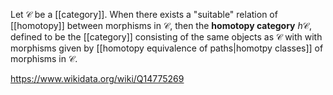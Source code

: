 Let $\mathcal C$ be a [[category]]. When there exists a "suitable" relation of [[homotopy]] between morphisms in $\mathcal C$, then the **homotopy category** $h\mathcal C$, defined to be the [[category]] consisting of the same objects as $\mathcal C$ with with morphisms given by [[homotopy equivalence of paths|homotpy classes]] of morphisms in $\mathcal C$. 

https://www.wikidata.org/wiki/Q14775269